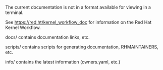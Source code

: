 The current documentation is not in a format available for viewing in a
terminal.

See https://red.ht/kernel_workflow_doc for information on the Red Hat Kernel
Workflow.

docs/ contains documentation links, etc.

scripts/ contains scripts for generating documentation, RHMAINTAINERS, etc.

info/ contains the latest information (owners.yaml, etc.)

